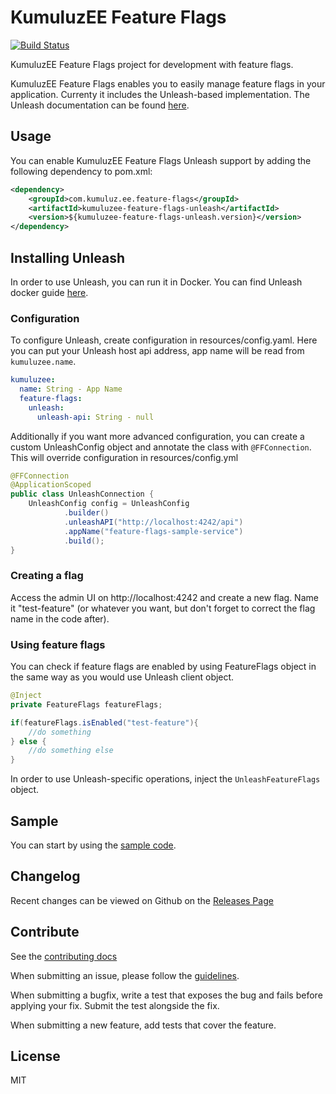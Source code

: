 
# KumuluzEE Feature Flags
[![Build Status](https://img.shields.io/travis/kumuluz/kumuluzee-feature-flags/master.svg?style=flat)](https://travis-ci.org/kumuluz/kumuluzee-feature-flags)

KumuluzEE Feature Flags project for development with feature flags.

KumuluzEE Feature Flags enables you to easily manage feature flags in your application. Currenty it includes the Unleash-based implementation. The Unleash documentation can be found [here](https://github.com/Unleash/unleash/).

## Usage

You can enable KumuluzEE Feature Flags Unleash support by adding the following dependency to pom.xml:
```xml
<dependency>
    <groupId>com.kumuluz.ee.feature-flags</groupId>
    <artifactId>kumuluzee-feature-flags-unleash</artifactId>
    <version>${kumuluzee-feature-flags-unleash.version}</version>
</dependency>
```

## Installing Unleash
In order to use Unleash, you can run it in Docker. You can find Unleash docker guide [here](https://github.com/Unleash/unleash-docker).

### Configuration
To configure Unleash, create configuration in resources/config.yaml.
Here you can put your Unleash host api address, app name will be read from `kumuluzee.name`. 
```yaml
kumuluzee:
  name: String - App Name
  feature-flags:
    unleash:
      unleash-api: String - null
```
Additionally if you want more advanced configuration, you can create a custom UnleashConfig object and annotate the class with `@FFConnection`. This will override configuration in resources/config.yml
```java
@FFConnection  
@ApplicationScoped  
public class UnleashConnection {  
    UnleashConfig config = UnleashConfig  
            .builder()  
            .unleashAPI("http://localhost:4242/api")  
            .appName("feature-flags-sample-service")  
            .build();
}
```

### Creating a flag

Access the admin UI on http://localhost:4242 and create a new flag. Name it "test-feature" (or whatever you want, but don't forget to correct the flag name in the code after).

### Using feature flags
You can check if feature flags are enabled by using FeatureFlags object in the same way as you would use Unleash client object.
```java
@Inject
private FeatureFlags featureFlags;

if(featureFlags.isEnabled("test-feature"){
	//do something
} else {
	//do something else
}
```

In order to use Unleash-specific operations, inject the `UnleashFeatureFlags` object.

## Sample

You can start by using the [sample code](https://github.com/kumuluz/kumuluzee-samples/tree/master/kumuluzee-feature-flags-unleash).

## Changelog

Recent changes can be viewed on Github on the [Releases Page](https://github.com/kumuluz/kumuluzee-feature-flags/releases)

## Contribute

See the [contributing docs](https://github.com/kumuluz/kumuluzee-feature-flags/blob/master/CONTRIBUTING.md)

When submitting an issue, please follow the 
[guidelines](https://github.com/kumuluz/kumuluzee-feature-flags/blob/master/CONTRIBUTING.md#bugs).

When submitting a bugfix, write a test that exposes the bug and fails before applying your fix. Submit the test
alongside the fix.

When submitting a new feature, add tests that cover the feature.

## License

MIT
